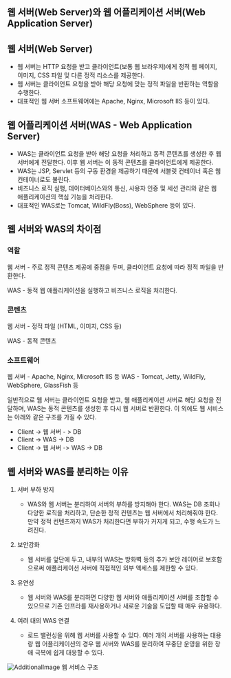 ## 웹 서버(Web Server)와 웹 어플리케이션 서버(Web Application Server)

## 웹 서버(Web Server)
- 웹 서버는 HTTP 요청을 받고 클라이언트(보통 웹 브라우저)에게 정적 웹 페이지, 이미지, CSS 파일 및 다른 정적 리소스를 제공한다.
- 웹 서버는 클라이언트 요청을 받아 해당 요청에 맞는 정적 파일을 반환하는 역할을 수행한다.
- 대표적인 웹 서버 소프트웨어에는 Apache, Nginx, Microsoft IIS 등이 있다.

## 웹 어플리케이션 서버(WAS - Web Application Server)
- WAS는 클라이언트 요청을 받아 해당 요청을 처리하고 동적 콘텐츠를 생성한 후 웹 서버에게 전달한다. 이후 웹 서버는 이 동적 콘텐츠를 클라이언트에게 제공한다.
- WAS는 JSP, Servlet 등의 구동 환경을 제공하기 때문에 서블릿 컨테이너 혹은 웹 컨테이너로도 불린다.
- 비즈니스 로직 실행, 데이터베이스와의 통신, 사용자 인증 및 세션 관리와 같은 웹 애플리케이션의 핵심 기능을 처리한다.
- 대표적인 WAS로는 Tomcat, WildFly(Boss), WebSphere 등이 있다.

## 웹 서버와 WAS의 차이점
### 역할 
웹 서버 - 주로 정적 콘텐츠 제공에 중점을 두며, 클라이언트 요청에 따라 정적 파일을 반환한다.

WAS - 동적 웹 애플리케이션을 실행하고 비즈니스 로직을 처리한다.

### 콘텐츠
웹 서버 - 정적 파일 (HTML, 이미지, CSS 등)

WAS - 동적 콘텐츠

### 소프트웨어
웹 서버 - Apache, Nginx, Microsoft IIS 등
WAS -  Tomcat, Jetty, WildFly, WebSphere, GlassFish 등

일반적으로 웹 서버는 클라이언트 요청을 받고, 웹 애플리케이션 서버로 해당 요청을 전달하며, WAS는 동적 콘텐츠를 생성한 후 다시 웹 서버로 반환한다.
이 외에도 웹 서비스는 아래와 같은 구조를 가질 수 있다.
- Client -> 웹 서버 - > DB
- Client -> WAS -> DB
- Client -> 웹 서버 -> WAS -> DB

## 웹 서버와 WAS를 분리하는 이유
1. 서버 부하 방지
   - WAS와 웹 서버는 분리하여 서버의 부하를 방지해야 한다. WAS는 DB 조회나 다양한 로직을 처리하고, 단순한 정적 컨텐츠는 웹 서버에서 처리해줘야 한다. 만약 정적 컨텐츠까지 WAS가 처리한다면 부하가 커지게 되고, 수행 속도가 느려진다.

2. 보안강화
    - 웹 서버를 앞단에 두고, 내부의 WAS는 방화벽 등의 추가 보안 레이어로 보호함으로써 애플리케이션 서버에 직접적인 외부 액세스를 제한할 수 있다.

3. 유연성 
    - 웹 서버와 WAS를 분리하면 다양한 웹 서버와 애플리케이션 서버를 조합할 수 있으므로 기존 인프라를 재사용하거나 새로운 기술을 도입할 때 매우 유용하다.

4. 여려 대의 WAS 연결
   - 로드 밸런싱을 위해 웹 서버를 사용할 수 있다. 여러 개의 서버를 사용하는 대용량 웹 어플리케이션의 경우 웹 서버와 WAS를 분리하여 무중단 운영을 위한 장애 극복에 쉽게 대응할 수 있다. 

![AdditionalImage](https://img1.daumcdn.net/thumb/R1280x0/?scode=mtistory2&fname=https%3A%2F%2Fblog.kakaocdn.net%2Fdn%2FCOYM9%2FbtryI3bxOeM%2F7kDfuTH2HxaQGAHjeFquS1%2Fimg.webp)
웹 서비스 구조
